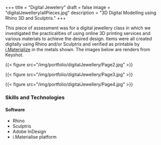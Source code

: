 +++
title = "Digital Jewelery"
draft = false
image = "digitalJewellery/allPieces.jpg"
description = "3D Digital Modelling using Rhino 3D and Sculptris."
+++

This piece of assessment was for a digital jewellery class in which we investigated the practicalities of using online 3D printing services and various materials to achieve the desired design.  Items were all created digitally using Rhino and/or Sculptris and verified as printable by [i.Materialize](https://i.materialise.com/en) in the metals shown.  The images below are renders from Keyshot.


{{< figure src="/img/portfolio/digitalJewellery/Page2.jpg" >}}
<p>

{{< figure src="/img/portfolio/digitalJewellery/Page3.jpg" >}}
<p>

{{< figure src="/img/portfolio/digitalJewellery/Page4.jpg" >}}
<p>


### Skills and Technologies
#### Software

- Rhino
- Sculptris
- Adobe InDesign
- i.Materialise platform


<!-- TODO
- Get interactive 3D viewer up and running -->